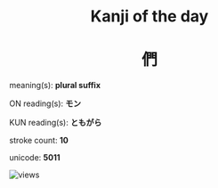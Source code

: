 <h1 align="center">Kanji of the day</h1>
<h1 align="center">們</h1>
<p align="left">meaning(s): <b>plural suffix</b></p>
<p align="left">ON reading(s): <b>モン</b></p>
<p align="left">KUN reading(s): <b>ともがら</b></p>
<p align="left">stroke count: <b>10</b></p>
<p align="left">unicode: <b>5011</b></p>
<p align="left"><img src="https://komarev.com/ghpvc/?username=tristanwagner-kanjioftheday&label=Views&color=0e75b6&style=flat" alt="views"/></p>
